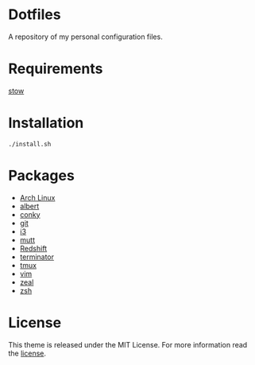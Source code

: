 # Dotfiles

A repository of my personal configuration files.

# Requirements

[stow](http://www.gnu.org/software/stow/)

# Installation

```shell
./install.sh
```
# Packages

* [Arch Linux](https://www.archlinux.org/)
* [albert](https://github.com/ManuelSchneid3r/albert)
* [conky](https://github.com/brndnmtthws/conky)
* [git](https://git-scm.com/)
* [i3](https://i3wm.org/)
* [mutt](http://www.mutt.org/)
* [Redshift](http://jonls.dk/redshift/)
* [terminator](https://gnometerminator.blogspot.nl/p/introduction.html)
* [tmux](https://tmux.github.io/)
* [vim](http://www.vim.org/)
* [zeal](https://zealdocs.org/)
* [zsh](https://www.zsh.org/)

# License

This theme is released under the MIT License. For more information read the [license][license].

[license]: https://github.com/alrayyes/dotfiles/blob/master/LICENSE.md
